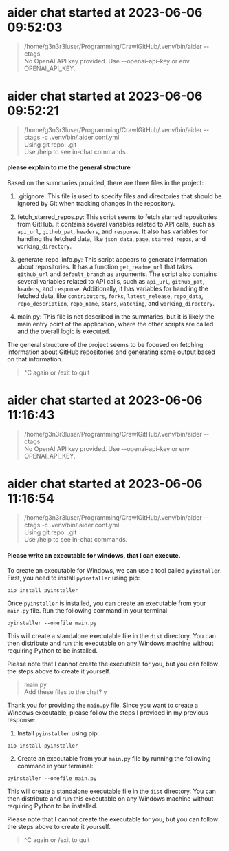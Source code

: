 
# aider chat started at 2023-06-06 09:52:03

> /home/g3n3r3luser/Programming/CrawlGitHub/.venv/bin/aider --ctags  
> No OpenAI API key provided. Use --openai-api-key or env OPENAI_API_KEY.  

# aider chat started at 2023-06-06 09:52:21

> /home/g3n3r3luser/Programming/CrawlGitHub/.venv/bin/aider --ctags -c .venv/bin/.aider.conf.yml  
> Using git repo: .git  
> Use /help to see in-chat commands.  

#### please explain to me the general structure  

Based on the summaries provided, there are three files in the project:

1. .gitignore: This file is used to specify files and directories that should be ignored by Git when tracking changes in the repository.

2. fetch_starred_repos.py: This script seems to fetch starred repositories from GitHub. It contains several variables related to API calls, such as `api_url`, `github_pat`, `headers`, and `response`. It also has variables for handling the fetched data, like `json_data`, `page`, `starred_repos`, and `working_directory`.

3. generate_repo_info.py: This script appears to generate information about repositories. It has a function `get_readme_url` that takes `github_url` and `default_branch` as arguments. The script also contains several variables related to API calls, such as `api_url`, `github_pat`, `headers`, and `response`. Additionally, it has variables for handling the fetched data, like `contributors`, `forks`, `latest_release`, `repo_data`, `repo_description`, `repo_name`, `stars`, `watching`, and `working_directory`.

4. main.py: This file is not described in the summaries, but it is likely the main entry point of the application, where the other scripts are called and the overall logic is executed.

The general structure of the project seems to be focused on fetching information about GitHub repositories and generating some output based on that information.

> ^C again or /exit to quit  

# aider chat started at 2023-06-06 11:16:43

> /home/g3n3r3luser/Programming/CrawlGitHub/.venv/bin/aider --ctags  
> No OpenAI API key provided. Use --openai-api-key or env OPENAI_API_KEY.  

# aider chat started at 2023-06-06 11:16:54

> /home/g3n3r3luser/Programming/CrawlGitHub/.venv/bin/aider --ctags -c .venv/bin/.aider.conf.yml  
> Using git repo: .git  
> Use /help to see in-chat commands.  

#### Please write an executable for windows, that I can execute.  

To create an executable for Windows, we can use a tool called `pyinstaller`. First, you need to install `pyinstaller` using pip:

```
pip install pyinstaller
```

Once `pyinstaller` is installed, you can create an executable from your `main.py` file. Run the following command in your terminal:

```
pyinstaller --onefile main.py
```

This will create a standalone executable file in the `dist` directory. You can then distribute and run this executable on any Windows machine without requiring Python to be installed.

Please note that I cannot create the executable for you, but you can follow the steps above to create it yourself.

> main.py  
> Add these files to the chat? y  

Thank you for providing the `main.py` file. Since you want to create a Windows executable, please follow the steps I provided in my previous response:

1. Install `pyinstaller` using pip:

```
pip install pyinstaller
```

2. Create an executable from your `main.py` file by running the following command in your terminal:

```
pyinstaller --onefile main.py
```

This will create a standalone executable file in the `dist` directory. You can then distribute and run this executable on any Windows machine without requiring Python to be installed.

Please note that I cannot create the executable for you, but you can follow the steps above to create it yourself.

> ^C again or /exit to quit  
